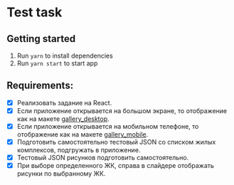 # Test task

## Getting started

1. Run `yarn` to install dependencies
2. Run `yarn start` to start app

## Requirements:

- [x] Реализовать задание на React.
- [x] Если приложение открывается на большом экране, то отображение как на макете [gallery_desktop](task/gallery_desktop.png).
- [x] Если приложение открывается на мобильном телефоне, то отображение как на макете [gallery_mobile](task/gallery_mobile.png).
- [x] Подготовить самостоятельно тестовый JSON со списком жилых комплексов, подгружать в приложение.
- [x] Тестовый JSON рисунков подготовить самостоятельно.
- [x] При выборе определенного ЖК, справа в слайдере отображать рисунки по выбранному ЖК.
